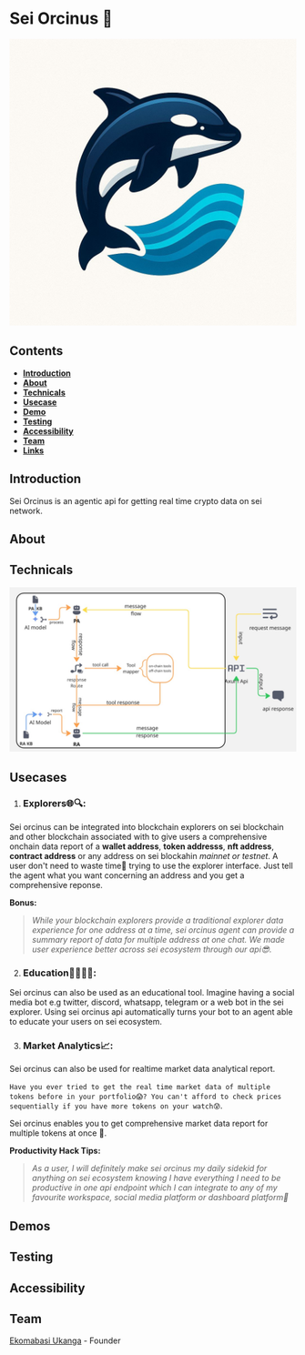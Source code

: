 # Sei Orcinus 🐋


<p align="center">
  <img src="./public/sei_orcinus.jpg" alt="Agent Image" width="800" style="max-width: 100%;">
</p>



## Contents
- [**Introduction**](#introduction)
- [**About**](#About)
- [**Technicals**](#Technicals)
- [**Usecase**](#Usecase)
- [**Demo**](#Demo)
- [**Testing**](#Testing)
- [**Accessibility**](#Accessiblity)
- [**Team**](#Team)
- [**Links**](#Links)



## Introduction
Sei Orcinus is an agentic api for getting real time crypto data on sei network.


## About

## Technicals

<p align="center">
  <img src="./public/SOA.jpg" alt="Agent Image" width="800" style="max-width: 100%;">
</p>

## Usecases
1. ### Explorers🌐🔍: 
  Sei orcinus can be integrated into blockchain explorers on sei blockchain and other blockchain associated with to give users a comprehensive onchain data report of a **wallet address**, **token addresss**, **nft address**, **contract address** or any address on sei blockahin *mainnet or testnet*. A user don't need to waste time🤷 trying to use the explorer interface. Just tell the agent what you want concerning an address and you get a comprehensive reponse.
  
**Bonus:**
> *While your blockchain explorers provide a traditional explorer data experience for one address at a time, sei orcinus agent can provide a summary report of data for multiple address at one chat. We made user experience better across sei ecosystem through our api😎.*

2. ### Education👨‍🎓👩‍🎓:
  Sei orcinus can also be used as an educational tool. Imagine having a social media bot e.g twitter, discord, whatsapp, telegram or a web bot in the sei explorer. Using sei orcinus api automatically turns your bot to an agent able to educate your users on sei ecosystem.

3. ### Market Analytics📈:
  Sei orcinus can also be used for realtime market data analytical report. 

  ```Have you ever tried to get the real time market data of multiple tokens before in your portfolio😱? You can't afford to check prices sequentially if you have more tokens on your watch😰```.

  Sei orcinus enables you to get comprehensive market data report for multiple tokens at once 🎉.

**Productivity Hack Tips:**
>*As a user, I will definitely make sei orcinus my daily sidekid for anything on sei ecosystem knowing I have everything I need to be productive in one api endpoint which I can integrate to any of my favourite workspace, social media platform or dashboard platform🤔*



## Demos


## Testing

## Accessibility


## Team

[Ekomabasi Ukanga]() - Founder






